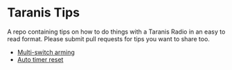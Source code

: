 # Taranis Tips

A repo containing tips on how to do things with a Taranis Radio in an easy to read format. Please submit pull requests for tips you want to share too.

- [Multi-switch arming](taranis-multi-switch-arming.md)
- [Auto timer reset](taranis-auto-timer-reset.md)
